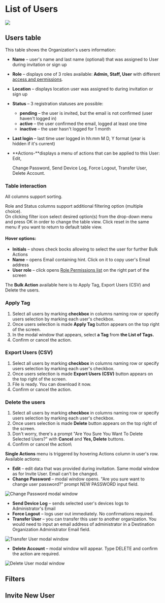 # List of Users

![](../../.gitbook/assets/users-action-menu.png)

## Users table

This table shows the Organization's users information:

* **Name** – user's name and last name (optional) that was assigned to User during invitation or sign up
* **Role** – displays one of  3 roles available: **Admin, Staff, User** with different [access and permissions](../settings/access.md).
* **Location** – displays location user was assigned to during invitation or sign up
* **Status** – 3 registration statuses are possible:
  * **pending** – the user is invited, but the email is not confirmed (user haven't logged in)&#x20;
  * **active** – the user confirmed the email, logged at least one time&#x20;
  * **inactive** – the user hasn't logged for 1 month
* **Last login** – last time user logged in hh:mm M D, Y format (year is hidden if it's current)
*   **Actions-**displays a menu of actions that can be applied to this User: Edit,&#x20;

    Change Password, Send Device Log, Force Logout, Transfer User, Delete Account.

### Table interaction



All columns support sorting.

Role and Status columns support additional filtering option (multiple choice).\
On clicking filter icon select desired option(s) from the drop-down menu and press OK in order to change the table view. Click reset in the same menu if you want to return to default table view.

#### Hover options:

* **Initials** – shows check bocks allowing to select the user for further Bulk Actions
* **Name** – opens Email containing hint. Click on it to copy user's Email address
* **User role** – click opens [Role Permissions list](../settings/access.md) on the right part of the screen&#x20;



The  **Bulk Action** available here is to Apply Tag, Export Users (CSV) and Delete the users.&#x20;

### **Apply Tag**

1. Select all users by marking **checkbox** in columns naming row or specify users selection by marking each user's checkbox.
2. Once users selection is made **Apply Tag** button appears on the top right of the screen.
3. In the modal window that appears, select **a Tag** from **the List of Tags.**
4. Confirm or cancel the action.

### Export Users (CSV)

1. Select all users by marking **checkbox** in columns naming row or specify users selection by marking each user's checkbox.
2. Once users selection is made **Export Users (CSV)** button appears on the top right of the screen.
3. File is ready. You can download it now.
4. Confirm or cancel the action.

### Delete the users

1. Select all users by marking **checkbox** in columns naming row or specify users selection by marking each user's checkbox.
2. Once users selection is made **Delete** button appears on the top right of the screen.
3. Don't worry, there's a prompt  "Are You Sure You Want To Delete Selected Users?" with **Cancel** and **Yes, Delete** buttons.
4. Confirm or cancel the action\


**Single Actions** menu is triggered by hovering Actions column in user's row. Available actions:

* **Edit** – edit data that was provided during invitation. Same modal window as for Invite User. Email can't be changed.
* **Change Password** – modal window opens.  "Are you sure want to change user password?" prompt NEW PASSWORD input field.

![Change Password modal window](../../.gitbook/assets/change\_password\_modal.png)

* **Send Device Log** – sends selected user's devices logs to Administrator's Email
* **Force Logout** – logs user out immediately. No confirmations required.
* **Transfer User** – you can transfer this user to another organization. You would need to input an email address of administrator in a Destination Organization Administrator Email field.

![Transfer User modal window](../../.gitbook/assets/transfer\_user.png)

* **Delete Account** – modal window will appear. Type DELETE and confirm the action are required.

![Delete User modal window](../../.gitbook/assets/delete\_user\_modal.gif)





## Filters

## Invite New User

